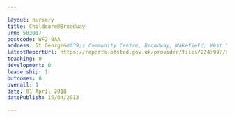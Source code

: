 ```yaml
---

layout: nursery
title: Childcare@Broadway
urn: 503017
postcode: WF2 8AA
address: St George&#039;s Community Centre, Broadway, Wakefield, West Yorkshire, WF2 8AA
latestReportUrl: https://reports.ofsted.gov.uk/provider/files/2243997/urn/503017.pdf
teaching: 0
development: 0
leadership: 1
outcomes: 0
overall: 1
date: 01 April 2018 
datePublish: 15/04/2013

---
```

